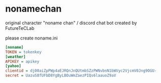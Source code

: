 # nonamechan
original character "noname chan" / discord chat bot
created by FutureTeCLab

please create noname.ini

``` noname.ini
[noname]
TOKEN = tokenkey
[weather]
APIKEY = apikey
[yahoo]
clientid = dj00aiZpPWp4aEJRQnJnQUtmbSZzPWNvbnN1bWVyc2VjcmV0Jng9OGU-
secret = UazuS8fUFbD8YgByLBOuWmZaezPIQs6laauoZ9aV
```
